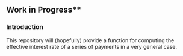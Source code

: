## Work in Progress**

### Introduction

This repository will (hopefully) provide a function for computing the
effective interest rate of a series of payments in a very general
case.

